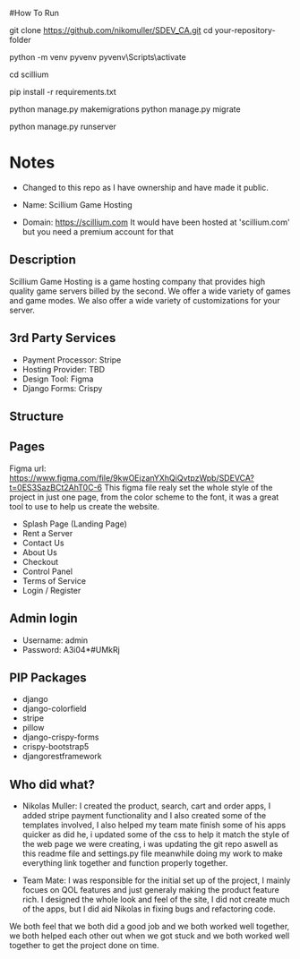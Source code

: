 #How To Run

git clone https://github.com/nikomuller/SDEV_CA.git
cd your-repository-folder

python -m venv pyvenv
pyvenv\Scripts\activate

cd scillium

pip install -r requirements.txt

python manage.py makemigrations
python manage.py migrate

python manage.py runserver


# Notes

- Changed to this repo as I have ownership and have made it public.

- Name: Scillium Game Hosting
- Domain: https://scillium.com 
It would have been hosted at 'scillium.com' but you need a premium account for that


## Description
Scillium Game Hosting is a game hosting company that provides high quality game servers billed by the second. 
We offer a wide variety of games and game modes. We also offer a wide variety of customizations for your server.


## 3rd Party Services
- Payment Processor: Stripe
- Hosting Provider: TBD
- Design Tool: Figma
- Django Forms: Crispy


## Structure


## Pages
Figma url: https://www.figma.com/file/9kwOEjzanYXhQiQvtpzWpb/SDEVCA?t=0ES3SazBCt2AhT0C-6
This figma file realy set the whole style of the project in just one page, from the color scheme to the font, 
it was a great tool to use to help us create the website.

- Splash Page (Landing Page)
- Rent a Server
- Contact Us
- About Us
- Checkout
- Control Panel
- Terms of Service
- Login / Register


## Admin login
- Username: admin
- Password: A3i04*#UMkRj 


## PIP Packages
- django
- django-colorfield
- stripe
- pillow
- django-crispy-forms
- crispy-bootstrap5
- djangorestframework


## Who did what?

 - Nikolas Muller: I created the product, search, cart and order apps, I added stripe payment functionality and I also created some of the templates involved, I also helped my team mate finish some of his apps quicker as did he, i updated some of the css to help it match the style of the web page we were creating, i was updating the git repo aswell as this readme file and settings.py file meanwhile doing my work to make everything link together and function properly together.


 - Team Mate: I was responsible for the initial set up of the project, I mainly focues on QOL features and just generaly making the product feature rich. I designed the whole look and feel of the site, I did not create much of the apps, but I did aid Nikolas in fixing bugs and refactoring code.

We both feel that we both did a good job and we both worked well together, we both helped each other out when we got stuck and we both worked well together to get the project done on time.
